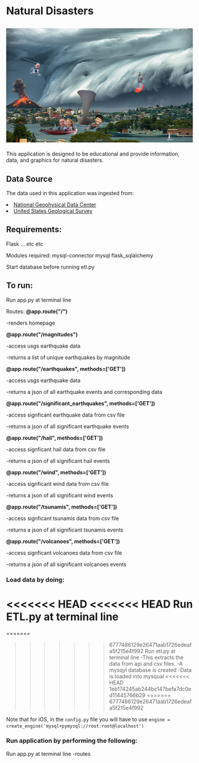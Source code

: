 # Natural Disasters
![Earth Hackers!](resources/disaster_collage_funny.jpg "Earth Hackers!")
---

This application is designed to be educational and provide information, data, and graphics for natural disasters.

## Data Source

The data used in this application was ingested from:
<li><a href="https://www.ngdc.noaa.gov/nndc/struts/form?t=101650&s=1&d=1" target="_blank">National Geophysical Data Center</a></li>
<li><a href="https://earthquake.usgs.gov/earthquakes/feed/" target="_blank">United States Geological Survey</a></li>


## Requirements:

Flask ... etc etc

Modules required:
mysql-connector
mysql
flask_sqlalchemy

Start database before running etl.py


## To run:

Run app.py at terminal line

Routes:
<strong>@app.route("/")</strong>
<p>-renders homepage

<strong>@app.route("/magnitudes")</strong>
<p>-access usgs earthquake data
<p>-returns a list of unique earthquakes by magnitude

<strong>@app.route("/earthquakes", methods=['GET'])</strong>
<p>-access usgs earthquake data
<p>-returns a json of all earthquake events and corresponding data

<strong>@app.route("/significant_earthquakes", methods=['GET'])</strong>
<p>-access signficant earthquake data from csv file</p>
<p>-returns a json of all significant earthquake events</p>

<strong>@app.route("/hail", methods=['GET'])</strong>
<p>-access signficant hail data from csv file
<p>-returns a json of all significant hail events

<strong>@app.route("/wind", methods=['GET'])</strong>
<p>-access signficant wind data from csv file
<p>-returns a json of all significant wind events

<strong>@app.route("/tsunamis", methods=['GET'])</strong>
<p>-access signficant tsunamis data from csv file
<p>-returns a json of all significant tsunamis events

<strong>@app.route("/volcanoes", methods=['GET'])</strong>
<p>-access signficant volcanoes data from csv file
<p>-returns a json of all significant volcanoes events

### Load data by doing:

<<<<<<< HEAD
<<<<<<< HEAD
Run ETL.py at terminal line
=======
=======
>>>>>>> 6777486129e26471aab1726edeafa5f215e4f992
Run etl.py at terminal line
-This extracts the data from api and csv files.
-A mysqyl database is created
-Data is loaded into mysqual
<<<<<<< HEAD
>>>>>>> 1eb174245ab244bc147befa7dc0ed11445766b29
=======
>>>>>>> 6777486129e26471aab1726edeafa5f215e4f992

Note that for iOS, in the `config.py` file you will have to use `engine = create_engine('mysql+pymysql://root:root@localhost')`

### Run application by performing the following:

Run app.py at terminal line
-routes